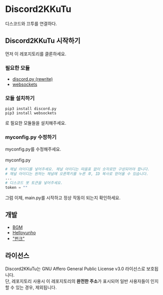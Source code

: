 # Discord2KKuTu
디스코드와 끄투를 연결하다.

## Discord2KKuTu 시작하기
먼저 이 레포지토리를 클론하세요.

### 필요한 모듈 
- [discord.py (rewrite)](https://github.com/Rapptz/discord.py)
- [websockets](https://github.com/aaugustin/websockets)

### 모듈 설치하기
```
pip3 install discord.py
pip3 install websockets
```
로 필요한 모듈들을 설치해주세요.

### myconfig.py 수정하기
myconfig.py를 수정해주세요. <br><br>
myconfig.py
```py
# 채널 아이디를 넣어주세요. 채널 아이디는 따옴표 없이 숫자로만 구성되어야 합니다.
# 채널 아이디는 원하는 채널에 오른쪽키를 누른 후, ID 복사로 얻어올 수 있습니다.
...
# 디스코드 봇 토큰을 넣어주세요.
token = "" 
```
그럼 이제, main.py를 시작하고 정상 작동이 되는지 확인하세요.


## 개발
* [BGM](https://github.com/khk4912) 
* [Helloyunho](https://github.com/Helloyunho)
* ["펀크"](https://github.com/rlacks628628)


## 라이선스
Discord2KKuTu는 GNU Affero General Public License v3.0 라이선스로 보호됩니다. <br>
단, 레포지토리 사용시 이 레포지토리의 **완전한 주소**가 표시되어 일반 사용자들이 인지할 수 있는 경우, 제외됩니다.




